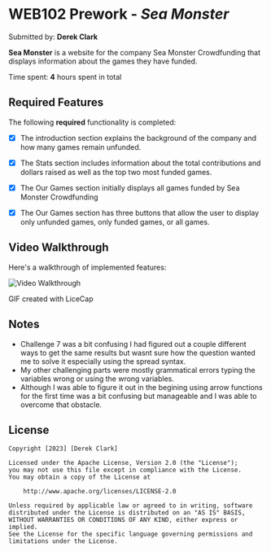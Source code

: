 # WEB102 Prework - _Sea Monster_

Submitted by: **Derek Clark**

**Sea Monster** is a website for the company Sea Monster Crowdfunding that displays information about the games they have funded.

Time spent: **4** hours spent in total

## Required Features

The following **required** functionality is completed:

- [x] The introduction section explains the background of the company and how many games remain unfunded.
- [x] The Stats section includes information about the total contributions and dollars raised as well as the top two most funded games.
- [x] The Our Games section initially displays all games funded by Sea Monster Crowdfunding
- [x] The Our Games section has three buttons that allow the user to display only unfunded games, only funded games, or all games.



## Video Walkthrough

Here's a walkthrough of implemented features:

<img src='https://media.giphy.com/media/v1.Y2lkPTc5MGI3NjExdDQ2aGsydmVrMTE4emptZDYycXd0cnEwdGxycmUxNTUxd3FwbjFsbiZlcD12MV9pbnRlcm5hbF9naWZfYnlfaWQmY3Q9Zw/0oFwX7gM3RSOCnVdyZ/giphy.gif' title='Video Walkthrough' width='' alt='Video Walkthrough' />

<!-- Replace this with whatever GIF tool you used! -->

GIF created with LiceCap

<!-- Recommended tools:
[Kap](https://getkap.co/) for macOS
[ScreenToGif](https://www.screentogif.com/) for Windows
[peek](https://github.com/phw/peek) for Linux. -->

## Notes

- Challenge 7 was a bit confusing I had figured out a couple different ways to get the same results but wasnt sure how the question wanted me to solve it especially using the spread syntax.
- My other challenging parts were mostly grammatical errors typing the variables wrong or using the wrong variables.
- Although I was able to figure it out in the begining using arrow functions for the first time was a bit confusing but manageable and I was able to overcome that obstacle.

## License

    Copyright [2023] [Derek Clark]

    Licensed under the Apache License, Version 2.0 (the "License");
    you may not use this file except in compliance with the License.
    You may obtain a copy of the License at

        http://www.apache.org/licenses/LICENSE-2.0

    Unless required by applicable law or agreed to in writing, software
    distributed under the License is distributed on an "AS IS" BASIS,
    WITHOUT WARRANTIES OR CONDITIONS OF ANY KIND, either express or implied.
    See the License for the specific language governing permissions and
    limitations under the License.
